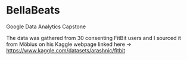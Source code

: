 # BellaBeats
Google Data Analytics Capstone

The data was gathered from 30 consenting FitBit users and I sourced it from Möbius on his Kaggle webpage linked here ->
https://www.kaggle.com/datasets/arashnic/fitbit
